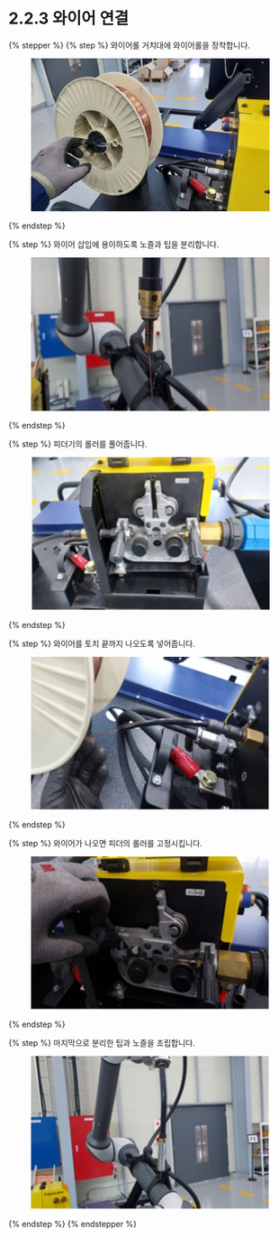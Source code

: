 # 2.2.3 와이어 연결

{% stepper %}
{% step %}
와이어롤 거치대에 와이어롤을 장착합니다.

<figure><img src="img/section2.2.3_1 (1).jpg" alt=""><figcaption></figcaption></figure>
{% endstep %}

{% step %}
와이어 삽입에 용이하도록 노즐과 팁을 분리합니다.

<figure><img src="img/section2.2.3_2 (1).jpg" alt=""><figcaption></figcaption></figure>
{% endstep %}

{% step %}
피더기의 롤러를 풀어줍니다.

<figure><img src="img/section2.2.3_3 (1).jpg" alt=""><figcaption></figcaption></figure>
{% endstep %}

{% step %}
와이어를 토치 끝까지 나오도록 넣어줍니다.

<figure><img src="img/section2.2.3_4 (1).jpg" alt=""><figcaption></figcaption></figure>
{% endstep %}

{% step %}
와이어가 나오면 피더의 롤러를 고정시킵니다.

<figure><img src="img/section2.2.3_5 (1).jpg" alt=""><figcaption></figcaption></figure>
{% endstep %}

{% step %}
마지막으로 분리한 팁과 노즐을 조립합니다.

<figure><img src="img/section2.2.3_6 (1).jpg" alt=""><figcaption></figcaption></figure>
{% endstep %}
{% endstepper %}
